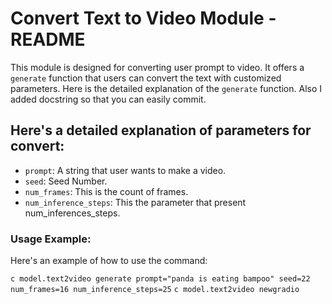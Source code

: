 # Convert Text to Video Module - README

This module is designed for converting user prompt to video. It offers a `generate` function that users can convert the text with customized parameters.
Here is the detailed explanation of the `generate` function. Also I added docstring so that you can easily commit.

## Here's a detailed explanation of parameters for convert:

- `prompt`: A string that user wants to make a video.
- `seed`: Seed Number.
- `num_frames`: This is the count of frames.
- `num_inference_steps`: This the parameter that present num_inferences_steps.

### Usage Example:

Here's an example of how to use the command:

`c model.text2video generate prompt="panda is eating bampoo" seed=22 num_frames=16 num_inference_steps=25`
`c model.text2video newgradio`
